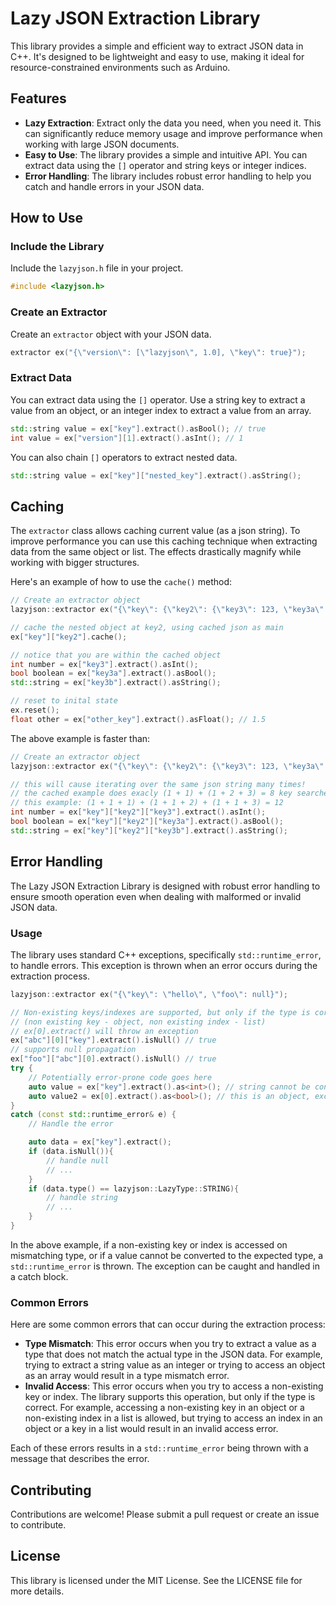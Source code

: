 # Lazy JSON Extraction Library

This library provides a simple and efficient way to extract JSON data in C++. It's designed to be lightweight and easy to use, making it ideal for resource-constrained environments such as Arduino.

## Features

- **Lazy Extraction**: Extract only the data you need, when you need it. This can significantly reduce memory usage and improve performance when working with large JSON documents.
- **Easy to Use**: The library provides a simple and intuitive API. You can extract data using the `[]` operator and string keys or integer indices.
- **Error Handling**: The library includes robust error handling to help you catch and handle errors in your JSON data.

## How to Use

### Include the Library

Include the `lazyjson.h` file in your project.

```cpp
#include <lazyjson.h>
```

### Create an Extractor

Create an `extractor` object with your JSON data.

```cpp
extractor ex("{\"version\": [\"lazyjson\", 1.0], \"key\": true}");
```

### Extract Data

You can extract data using the `[]` operator. Use a string key to extract a value from an object, or an integer index to extract a value from an array.

```cpp
std::string value = ex["key"].extract().asBool(); // true
int value = ex["version"][1].extract().asInt(); // 1
```

You can also chain `[]` operators to extract nested data.

```cpp
std::string value = ex["key"]["nested_key"].extract().asString();
```


## Caching

The `extractor` class allows caching current value (as a json string).
To improve performance you can use this caching technique when extracting data from the same object or list.
The effects drastically magnify while working with bigger structures.


Here's an example of how to use the `cache()` method:

```cpp
// Create an extractor object
lazyjson::extractor ex("{\"key\": {\"key2\": {\"key3\": 123, \"key3a\": true, \"key3b\": \"hello\"}}, \"other_key\": 1.5}");

// cache the nested object at key2, using cached json as main
ex["key"]["key2"].cache();

// notice that you are within the cached object
int number = ex["key3"].extract().asInt();
bool boolean = ex["key3a"].extract().asBool();
std::string = ex["key3b"].extract().asString();

// reset to inital state
ex.reset();
float other = ex["other_key"].extract().asFloat(); // 1.5

```

The above example is faster than:

```cpp
// Create an extractor object
lazyjson::extractor ex("{\"key\": {\"key2\": {\"key3\": 123, \"key3a\": true, \"key3b\": \"hello\"}}}");

// this will cause iterating over the same json string many times!
// the cached example does exacly (1 + 1) + (1 + 2 + 3) = 8 key searches
// this example: (1 + 1 + 1) + (1 + 1 + 2) + (1 + 1 + 3) = 12
int number = ex["key"]["key2"]["key3"].extract().asInt();
bool boolean = ex["key"]["key2"]["key3a"].extract().asBool();
std::string = ex["key"]["key2"]["key3b"].extract().asString();


```

## Error Handling

The Lazy JSON Extraction Library is designed with robust error handling to ensure smooth operation even when dealing with malformed or invalid JSON data. 

### Usage

The library uses standard C++ exceptions, specifically `std::runtime_error`, to handle errors. This exception is thrown when an error occurs during the extraction process. 

```cpp
lazyjson::extractor ex("{\"key\": \"hello\", \"foo\": null}");

// Non-existing keys/indexes are supported, but only if the type is correct
// (non existing key - object, non existing index - list)
// ex[0].extract() will throw an exception
ex["abc"][0]["key"].extract().isNull() // true
// supports null propagation
ex["foo"]["abc"][0].extract().isNull() // true
try {
    // Potentially error-prone code goes here
    auto value = ex["key"].extract().as<int>(); // string cannot be converted to int
    auto value2 = ex[0].extract().as<bool>(); // this is an object, exception will be thrown
}
catch (const std::runtime_error& e) {
    // Handle the error

    auto data = ex["key"].extract();
    if (data.isNull()){
        // handle null
        // ...
    }
    if (data.type() == lazyjson::LazyType::STRING){
        // handle string
        // ...
    } 
}
```

In the above example, if a non-existing key or index is accessed on mismatching type, or if a value cannot be converted to the expected type, a `std::runtime_error` is thrown. The exception can be caught and handled in a catch block.

### Common Errors

Here are some common errors that can occur during the extraction process:

- **Type Mismatch**: This error occurs when you try to extract a value as a type that does not match the actual type in the JSON data. For example, trying to extract a string value as an integer or trying to access an object as an array would result in a type mismatch error.
- **Invalid Access**: This error occurs when you try to access a non-existing key or index. The library supports this operation, but only if the type is correct. For example, accessing a non-existing key in an object or a non-existing index in a list is allowed, but trying to access an index in an object or a key in a list would result in an invalid access error.

Each of these errors results in a `std::runtime_error` being thrown with a message that describes the error.

## Contributing

Contributions are welcome! Please submit a pull request or create an issue to contribute.

## License

This library is licensed under the MIT License. See the LICENSE file for more details.